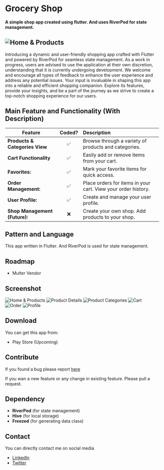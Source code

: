 # Grocery Shop
**A simple shop app created using flutter. And uses RiverPod for state management.**

![Home & Products](/screenshot/shop-banner.jpg)
---
Introducing a dynamic and user-friendly shopping app crafted with Flutter and powered by RiverPod for seamless state management. As a work in progress, users are advised to use the application at their own discretion, understanding that it is currently undergoing development. We welcome and encourage all types of feedback to enhance the user experience and address any potential issues. Your input is invaluable in shaping this app into a reliable and efficient shopping companion. Explore its features, provide your insights, and be a part of the journey as we strive to create a top-notch shopping experience for our users.

## Main Feature and Functionality (With Description)

| Feature  |  Coded?       | Description  |
|----------|:-------------:|:-------------|
|**Products & Categories View**|✅|Browse through a variety of products and categories.|
|**Cart Functionality**|✅|Easily add or remove items from your cart.|
|**Favorites:**|✅|Mark your favorite items for quick access.|
|**Order Management:**|✅|Place orders for items in your cart. View your order history.|
|**User Profile:**|✅|Create and manage your user profile.|
|**Shop Management (Future):**|❌|Create your own shop. Add products to your shop.|

## Pattern and Language

This app written in Flutter. And RiverPod is used for state management.

## Roadmap

- Multer Vendor

## Screenshot

![Home & Products](/screenshot/home-page-product-list.jpg)
![Product Details](/screenshot/product-details.jpg)
![Product Categories](/screenshot/category-list-category-products.jpg)
![Cart](/screenshot/cart.jpg)
![Order](/screenshot/orders.jpg)
![Profile](/screenshot/profile.jpg)

## Download

You can get this app from:

- Play Store (Upcoming)

## Contribute

If you found a bug please report [here](https://github.com/carbonanik/grocery-app/issues)

If you wan a new feature or any change in existing feature. Please pull a request.

## Dependency

- **RiverPod** (for state management)
- **Hive** (for local storage)
- **Freezed** (for generating data class)

## Contact

You can directly contact me on social media

- [LinkedIn](https://www.linkedin.com/in/carbonanik)
- [Twitter](https://twitter.com/carbonanik)